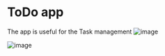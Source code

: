 # ToDo app
The app is useful for the Task management 
![image](https://github.com/codorhythm/To-do-List-App/assets/47503524/841d69a1-7e4b-4012-ae29-173c13ee2407)

![image](https://github.com/codorhythm/To-do-List-App/assets/47503524/057208bf-2013-4165-9ad1-2e7f40ea8096)

